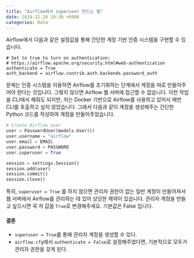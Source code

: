 ```yaml
---
title: "Airflow에서 superuser 만드는 법"
date: 2019-12-20 19:30 +0900
categories: Data
---
```


Airflow에서 다음과 같은 설정값을 통해 간단한 계정 기반 인증 시스템을 구현할 수 있습니다.

```editorconfig
# Set to true to turn on authentication:
# https://airflow.apache.org/security.html#web-authentication
authenticate = True
auth_backend = airflow.contrib.auth.backends.password_auth
```

문제는 인증 시스템을 이용하면 Airflow를 초기화하는 단계에서 계정을 따로 만들어주어야 한다는 것입니다. 그렇지 않으면
Airflow 웹 서버에 접근할 수 없습니다. 이런 작업을 CLI에서 해줘도 되지만, 저는 Docker 기반으로 Airflow를 사용하고
있어서 매번 CLI를 호출하고 싶지 않았습니다. 그래서 다음과 같이 계정을 생성해주는 간단한 Python 코드를 작성하여 계정을
만들어주었습니다.

```python
# Create Airflow user
user = PasswordUser(models.User())
user.username = "airflow"
user.email = EMAIL
user.password = PASSWORD
user.superuser = True

session = settings.Session()
session.add(user)
session.commit()
session.close()
```

특히, `superuser = True` 를 하지 않으면 관리자 권한이 없는 일반 계정이 만들어져서 웹 서버에서 Airflow를 관리하는 데 있어
상당한 제약이 있습니다. 관리자 계정을 만들고 싶으시면 꼭 저 값을 `True`로 변경해주세요. 기본값은 False 입니다.

#### 결론
- `superuser = True`를 통해 관리자 계정을 생성할 수 있다.
- `airflow.cfg`에서 `authenticate = False`로 설정해주었다면, 기본적으로 모두가 관리자 권한을 갖게 된다.
